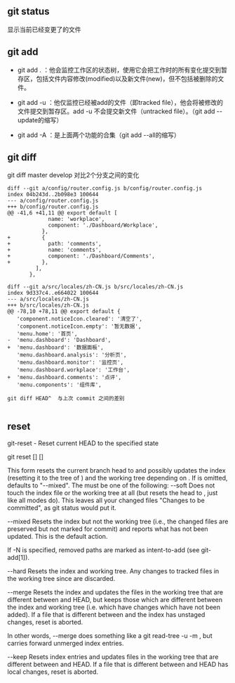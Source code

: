 ## git status
显示当前已经变更了的文件

## git add
- git add . ：他会监控工作区的状态树，使用它会把工作时的所有变化提交到暂存区，包括文件内容修改(modified)以及新文件(new)，但不包括被删除的文件。

- git add -u ：他仅监控已经被add的文件（即tracked file），他会将被修改的文件提交到暂存区。add -u 不会提交新文件（untracked file）。（git add --update的缩写）

- git add -A ：是上面两个功能的合集（git add --all的缩写）


## git diff
git diff master develop 对比2个分支之间的变化
```
diff --git a/config/router.config.js b/config/router.config.js
index 04b243d..2b098e3 100644
--- a/config/router.config.js
+++ b/config/router.config.js
@@ -41,6 +41,11 @@ export default [
             name: 'workplace',
             component: './Dashboard/Workplace',
           },
+          {
+            path: 'comments',
+            name: 'comments',
+            component: './Dashboard/Comments',
+          },
         ],
       },
 
diff --git a/src/locales/zh-CN.js b/src/locales/zh-CN.js
index 9d337c4..e664022 100644
--- a/src/locales/zh-CN.js
+++ b/src/locales/zh-CN.js
@@ -78,10 +78,11 @@ export default {
   'component.noticeIcon.cleared': '清空了',
   'component.noticeIcon.empty': '暂无数据',
   'menu.home': '首页',
-  'menu.dashboard': 'Dashboard',
+  'menu.dashboard': '数据面板',
   'menu.dashboard.analysis': '分析页',
   'menu.dashboard.monitor': '监控页',
   'menu.dashboard.workplace': '工作台',
+  'menu.dashboard.comments': '点评',
   'menu.components': '组件库',

git diff HEAD^  与上次 commit 之间的差别


```

## reset
git-reset - Reset current HEAD to the specified state

git reset [<mode>] [<commit>]

This form resets the current branch head to <commit> and possibly updates the index (resetting it to the tree of <commit>) and the working tree depending on <mode>. If <mode> is omitted, defaults to "--mixed". The <mode> must be one of the following:
--soft
Does not touch the index file or the working tree at all (but resets the head to <commit>, just like all modes do). This leaves all your changed files "Changes to be committed", as git status would put it.

--mixed
Resets the index but not the working tree (i.e., the changed files are preserved but not marked for commit) and reports what has not been updated. This is the default action.

If -N is specified, removed paths are marked as intent-to-add (see git-add[1]).

--hard
Resets the index and working tree. Any changes to tracked files in the working tree since <commit> are discarded.

--merge
Resets the index and updates the files in the working tree that are different between <commit> and HEAD, but keeps those which are different between the index and working tree (i.e. which have changes which have not been added). If a file that is different between <commit> and the index has unstaged changes, reset is aborted.

In other words, --merge does something like a git read-tree -u -m <commit>, but carries forward unmerged index entries.

--keep
Resets index entries and updates files in the working tree that are different between <commit> and HEAD. If a file that is different between <commit> and HEAD has local changes, reset is aborted.